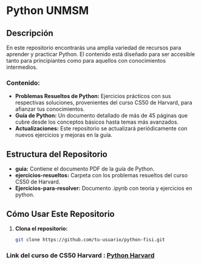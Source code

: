# Python UNMSM

## Descripción
En este repositorio encontrarás una amplia variedad de recursos para aprender y practicar Python. El contenido está diseñado para ser accesible tanto para principiantes como para aquellos con conocimientos intermedios.

### Contenido:
- **Problemas Resueltos de Python:** Ejercicios prácticos con sus respectivas soluciones, provenientes del curso CS50 de Harvard, para afianzar tus conocimientos.
- **Guía de Python:** Un documento detallado de más de 45 páginas que cubre desde los conceptos básicos hasta temas más avanzados.
- **Actualizaciones:** Este repositorio se actualizará periódicamente con nuevos ejercicios y mejoras en la guía.

## Estructura del Repositorio
- **guia:** Contiene el documento PDF de la guía de Python.
- **ejercicios-resueltos:** Carpeta con los problemas resueltos del curso CS50 de Harvard.
- **Ejercicios-para-resolver:** Documento .ipynb con teoria y ejercicios en python.

## Cómo Usar Este Repositorio
1. **Clona el repositorio:** 
   ```bash
   git clone https://github.com/tu-usuario/python-fisi.git


### Link del curso de CS50 Harvard : [Python Harvard](https://cs50.harvard.edu/python/2022/)
